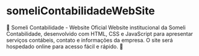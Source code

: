 # someliContabilidadeWebSite
📌 Someli Contabilidade - Website Oficial  Website institucional da Someli Contabilidade, desenvolvido com HTML, CSS e JavaScript para apresentar serviços contábeis, contato e informações da empresa. O site será hospedado online para acesso fácil e rápido. 🚀
